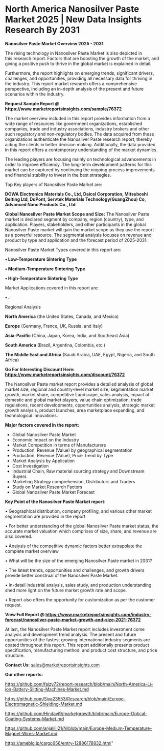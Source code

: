 # North America Nanosilver Paste Market 2025 | New Data Insights Research By 2031

<Strong> Nanosilver Paste Market Overview 2025 - 2031</strong>

The rising technology in Nanosilver Paste Market is also depicted in this research report. Factors that are boosting the growth of the market, and giving a positive push to thrive in the global market is explained in detail.

Furthermore, the report highlights on emerging trends, significant drivers, challenges, and opportunities, providing all necessary data for thriving in the industry. This report market research offers a comprehensive perspective, including an in-depth analysis of the present and future scenarios within the industry.

<strong>Request Sample Report @ <a href=https://www.marketreportsinsights.com/sample/76372>https://www.marketreportsinsights.com/sample/76372</a></strong>

The market overview included in this report provides information from a wide range of resources like government organizations, established companies, trade and industry associations, industry brokers and other such regulatory and non-regulatory bodies. The data acquired from these organizations authenticate the Nanosilver Paste research report, thereby aiding the clients in better decision making. Additionally, the data provided in this report offers a contemporary understanding of the market dynamics.

The leading players are focusing mainly on technological advancements in order to improve efficiency. The long-term development patterns for this market can be captured by continuing the ongoing process improvements and financial stability to invest in the best strategies.

Top Key players of Nanosilver Paste Market are:

<strong>DOWA Electronics Materials Co., Ltd, Daicel Corporation, Mitsuboshi Belting Ltd, DuPont, Servtek Materials Technology(GuangZhou) Co, Advanced Nano Products Co., Ltd</strong>

<strong><b>Global Nanosilver Paste Market Scope and Size:</b></strong>
The Nanosilver Paste market is declared segment by company, region (country), type, and application. Players, stakeholders, and other participants in the global Nanosilver Paste market will gain the market scope as they use the report as a powerful resource. The segmental analysis focuses on revenue and product by type and application and the forecast period of 2025-2031.

Nanosilver Paste Market Types covered in this report are:

<strong>• Low-Temperature Sintering Type

• Medium-Temperature Sintering Type

• High-Temperature Sintering Type</strong>

Market Applications covered in this report are:

<strong>• .</strong> 

Regional Analysis

<strong>North America</strong> (the United States, Canada, and Mexico)

<strong>Europe</strong> (Germany, France, UK, Russia, and Italy)

<strong>Asia-Pacific</strong> (China, Japan, Korea, India, and Southeast Asia)

<strong>South America</strong> (Brazil, Argentina, Colombia, etc.)

<strong>The Middle East and Africa</strong> (Saudi Arabia, UAE, Egypt, Nigeria, and South Africa)

<strong>Go For Interesting Discount Here: <a href=https://www.marketreportsinsights.com/discount/76372>https://www.marketreportsinsights.com/discount/76372</a></strong>

The Nanosilver Paste market report provides a detailed analysis of global market size, regional and country-level market size, segmentation market growth, market share, competitive Landscape, sales analysis, impact of domestic and global market players, value chain optimization, trade regulations, recent developments, opportunities analysis, strategic market growth analysis, product launches, area marketplace expanding, and technological innovations.

<strong><b>Major factors covered in the report:</b></strong>
<ul>
  <li>Global Nanosilver Paste Market </li>
  <li>Economic Impact on the Industry</li>
  <li>Market Competition in terms of Manufacturers</li>
  <li>Production, Revenue (Value) by geographical segmentation</li>
  <li>Production, Revenue (Value), Price Trend by Type</li>
  <li>Market Analysis by Application</li>
  <li>Cost Investigation</li>
  <li>Industrial Chain, Raw material sourcing strategy and Downstream Buyers</li>
  <li>Marketing Strategy comprehension, Distributors and Traders</li>
  <li>Study on Market Research Factors</li>
  <li>Global Nanosilver Paste Market Forecast</li>
</ul>

<strong><b>Key Point of the Nanosilver Paste Market report:</b></strong>

• Geographical distribution, company profiling, and various other market segmentation are provided in the report.

• For better understanding of the global Nanosilver Paste market status, the accurate market valuation which comprises of size, share, and revenue are also covered.

• Analysis of the competitive dynamic factors better extrapolate the complete market overview

• What will be the size of the emerging Nanosilver Paste market in 2031?

• The latest trends, opportunities and challenges, and growth drivers provide better construal of the Nanosilver Paste Market.

• In-detail industrial analysis, sales study, and production understanding shed more light on the future market growth rate and scope.

• Report also offers the opportunity for customization as per the customer request.

<strong><b>View Full Report @ <a href=https://www.marketreportsinsights.com/industry-forecast/nanosilver-paste-market-growth-and-size-2021-76372>https://www.marketreportsinsights.com/industry-forecast/nanosilver-paste-market-growth-and-size-2021-76372</a></b></strong>


At last, the Nanosilver Paste Market report includes investment come analysis and development trend analysis. The present and future opportunities of the fastest growing international industry segments are coated throughout this report. This report additionally presents product specification, manufacturing method, and product cost structure, and price structure.

<strong>Contact Us:</strong>
sales@marketreportsinsights.com

<strong>Our other reports:</strong>

<a href=https://github.com/faizy72/report-research/blob/main/North-America-Li-ion-Battery-Slitting-Machines-Market.md>https://github.com/faizy72/report-research/blob/main/North-America-Li-ion-Battery-Slitting-Machines-Market.md</a>

<a href=https://github.com/Siya23553/Research/blob/main/Europe-Electromagnetic-Shielding-Market.md>https://github.com/Siya23553/Research/blob/main/Europe-Electromagnetic-Shielding-Market.md</a>

<a href=https://github.com/Hindavi9/marketgrowth/blob/main/Europe-Optical-Coating-Systems-Market.md>https://github.com/Hindavi9/marketgrowth/blob/main/Europe-Optical-Coating-Systems-Market.md</a>

<a href=https://github.com/anjaliiii21/N/blob/main/Europe-Medium-Temperature-Magnet-Wires-Market.md>https://github.com/anjaliiii21/N/blob/main/Europe-Medium-Temperature-Magnet-Wires-Market.md</a>

<a href=https://ameblo.jp/cargo656/entry-12886178832.html>https://ameblo.jp/cargo656/entry-12886178832.html</a>"
